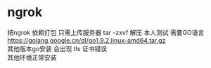 # ngrok
把ngrok 依赖打包
只需上传服务器 tar -zxvf 解压
本人测试 需要GO语言  https://golang.google.cn/dl/go1.9.2.linux-amd64.tar.gz   
其他版本go安装 会出现 tls 证书错误  
其他环境正常安装
